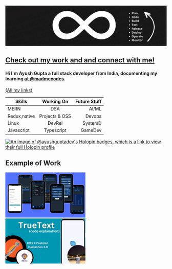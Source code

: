 <!--
![](https://github.com/Ayush-gupta-dev/Ayush-gupta-dev/blob/main/bannergitbuildcompress.png)
-->
![](https://github.com/Ayush-gupta-dev/Ayush-gupta-dev/blob/main/Develop%20(1).png)

## [Check out my work and and connect with me!](https://ayushguptadev.in)
#### Hi I'm Ayush Gupta a  full stack developer from India, documenting my learning  [at @madmecodes](https://www.youtube.com/@MadmeCodes).
[(All my links)](https://bio.link/ayushbio)


| Skills        | Working On           | Future Stuff  |
| ------------- |:-------------:| -----:|
| MERN  | DSA | AI/ML
| Redux,native    |  Projects & OSS       |  Devops |
| Linux |  DevRel   |    SystemD|
| Javascript |  Typescript   |    GameDev|

[![An image of @ayushguptadev's Holopin badges, which is a link to view their full Holopin profile](https://holopin.me/ayushguptadev)](https://holopin.io/@ayushguptadev)

## Example of Work
<div align="left">
  <a href="https://www.youtube.com/watch?v=Rv97Ynz1Btc&t=3s">
    <img src="https://github.com/Ayush-gupta-dev/Ayush-gupta-dev/blob/main/Untitled%20design%20(41).png" width="250" alt="Image 1">
  </a>
   &nbsp;&nbsp;&nbsp;
  <a href="https://www.youtube.com/watch?v=L6OYTkpkcac&t=1s">
    <img src="https://github.com/Ayush-gupta-dev/Ayush-gupta-dev/blob/main/TrueText.png" width="250" alt="Image 2">
  </a>
</div>

<!-- add resume link here-->
<!--
## Skills and experience
<li> MERN (Mongo,express,react,node)</li>
<li>Redux</li>
<li>React native</li>

### Working On
<li type="square"> working on DSA</li>
<li type ="square">Working on MERN projects and OSS </li>

### Future Stuff: 
<li>AI/ML</li>
<li>Devops</li>
<li>SystemD</li>
-->
